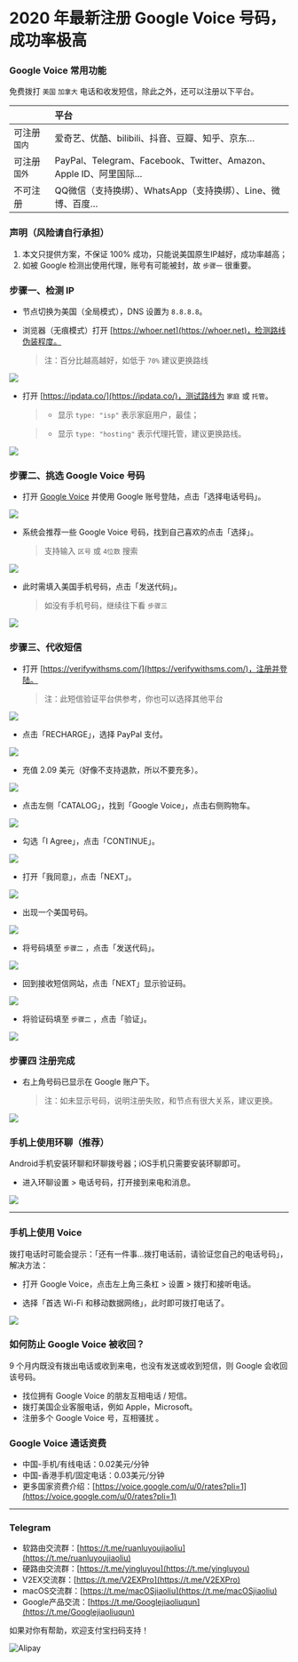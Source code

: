 # 2020 年最新注册 Google Voice 号码，成功率极高

### Google Voice 常用功能

免费拨打 `美国` `加拿大` 电话和收发短信，除此之外，还可以注册以下平台。

|              | 平台                                                         |
| :----------- | :----------------------------------------------------------- |
| 可注册`国内` | 爱奇艺、优酷、bilibili、抖音、豆瓣、知乎、京东…              |
| 可注册`国外` | PayPal、Telegram、Facebook、Twitter、Amazon、Apple ID、阿里国际… |
| 不可注册     | QQ微信（支持换绑）、WhatsApp（支持换绑）、Line、微博、百度…  |

### 声明（风险请自行承担）

1. 本文只提供方案，不保证 100% 成功，只能说美国原生IP越好，成功率越高；
3. 如被 Google 检测出使用代理，账号有可能被封，故 `步骤一` 很重要。

### 步骤一、检测 IP

* 节点切换为美国（全局模式），DNS 设置为 `8.8.8.8`。

* 浏览器（无痕模式）打开 [https://whoer.net](https://whoer.net)，检测路线伪装程度。
  
  > 注：百分比越高越好，如低于 `70%` 建议更换路线

![](pic/002.jpg)

* 打开 [https://ipdata.co/](https://ipdata.co/)，测试路线为 `家庭` 或 `托管`。

  > * 显示 `type: "isp"` 表示家庭用户，最佳；

  > * 显示 `type: "hosting"` 表示代理托管，建议更换路线。

![](pic/003.jpg)

### 步骤二、挑选 Google Voice 号码

* 打开 [Google Voice](https://voice.google.com/) 并使用 Google 账号登陆，点击「选择电话号码」。

![](pic/004.png)

* 系统会推荐一些 Google Voice 号码，找到自己喜欢的点击「选择」。
  
  > 支持输入 `区号` 或 `4位数` 搜索

![](pic/005.png)

* 此时需填入美国手机号码，点击「发送代码」。
  
  > 如没有手机号码，继续往下看 `步骤三`

![](pic/006.png)

### 步骤三、代收短信

* 打开 [https://verifywithsms.com/](https://verifywithsms.com/)，注册并登陆。

  > 注：此短信验证平台供参考，你也可以选择其他平台

![](pic/007.png)

* 点击「RECHARGE」，选择 PayPal 支付。

![](pic/008.png)

* 充值 2.09 美元（好像不支持退款，所以不要充多）。

![](pic/008.1.png)

* 点击左侧「CATALOG」，找到「Google Voice」，点击右侧购物车。

![](pic/009.png)

* 勾选「I Agree」，点击「CONTINUE」。

![](pic/009.1.png)

* 打开「我同意」，点击「NEXT」。

![](pic/010.png)

* 出现一个美国号码。

![](pic/010.1.png)

* 将号码填至 `步骤二` ，点击「发送代码」。

![](pic/019.png)

* 回到接收短信网站，点击「NEXT」显示验证码。

![](pic/020.png)

* 将验证码填至 `步骤二` ，点击「验证」。

![](pic/021.png)

### 步骤四 注册完成

* 右上角号码已显示在 Google 账户下。
  
  > 注：如未显示号码，说明注册失败，和节点有很大关系，建议更换。

![](pic/011.png)

### 手机上使用环聊（推荐）

Android手机安装环聊和环聊拨号器；iOS手机只需要安装环聊即可。

* 进入环聊设置 > 电话号码，打开接到来电和消息。

![](pic/huanliao.jpg)

---

### 手机上使用 Voice

拨打电话时可能会提示：「还有一件事…拨打电话前，请验证您自己的电话号码」，解决方法：

- 打开 Google Voice，点击左上角三条杠 > 设置 > 拨打和接听电话。

* 选择「首选 Wi-Fi 和移动数据网络」，此时即可拨打电话了。

![](pic/014.jpg)

### 如何防止 Google Voice 被收回？

9 个月内既没有拨出电话或收到来电，也没有发送或收到短信，则 Google 会收回该号码。

* 找位拥有 Google Voice 的朋友互相电话 / 短信。
* 拨打美国企业客服电话，例如 Apple，Microsoft。
* 注册多个 Google Voice 号，互相骚扰 。

### Google Voice 通话资费

* 中国-手机/有线电话：0.02美元/分钟
* 中国-香港手机/固定电话：0.03美元/分钟
* 更多国家资费介绍：[https://voice.google.com/u/0/rates?pli=1](https://voice.google.com/u/0/rates?pli=1)

----

### Telegram

* 软路由交流群：[https://t.me/ruanluyoujiaoliu](https://t.me/ruanluyoujiaoliu)
* 硬路由交流群：[https://t.me/yingluyou](https://t.me/yingluyou)
* V2EX交流群：[https://t.me/V2EXPro](https://t.me/V2EXPro)
* macOS交流群：[https://t.me/macOSjiaoliu](https://t.me/macOSjiaoliu)
* Google产品交流：[https://t.me/Googlejiaoliuqun](https://t.me/Googlejiaoliuqun)

如果对你有帮助，欢迎支付宝扫码支持！

![Alipay](https://raw.githubusercontent.com/masonincn/tuchuang/master/uPic/Alipay.png)